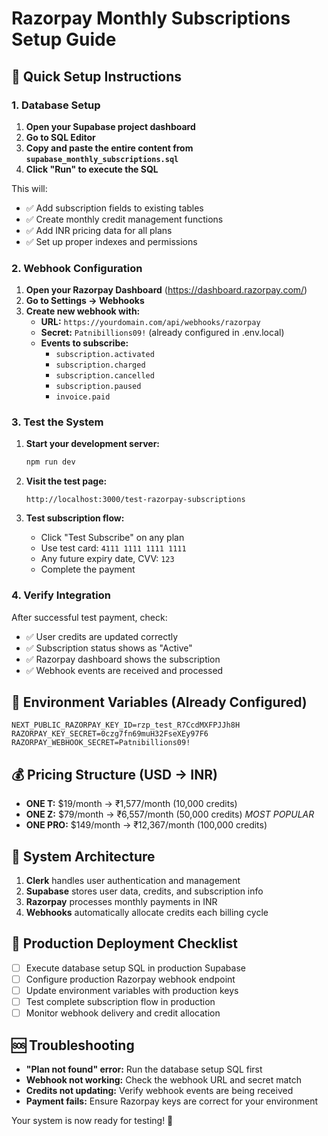 # Razorpay Monthly Subscriptions Setup Guide

## 🚀 Quick Setup Instructions

### 1. Database Setup
1. **Open your Supabase project dashboard**
2. **Go to SQL Editor**
3. **Copy and paste the entire content from `supabase_monthly_subscriptions.sql`**
4. **Click "Run" to execute the SQL**

This will:
- ✅ Add subscription fields to existing tables
- ✅ Create monthly credit management functions
- ✅ Add INR pricing data for all plans
- ✅ Set up proper indexes and permissions

### 2. Webhook Configuration
1. **Open your Razorpay Dashboard** (https://dashboard.razorpay.com/)
2. **Go to Settings → Webhooks**
3. **Create new webhook with:**
   - **URL:** `https://yourdomain.com/api/webhooks/razorpay`
   - **Secret:** `Patnibillions09!` (already configured in .env.local)
   - **Events to subscribe:**
     - `subscription.activated`
     - `subscription.charged`
     - `subscription.cancelled`
     - `subscription.paused`
     - `invoice.paid`

### 3. Test the System
1. **Start your development server:**
   ```bash
   npm run dev
   ```

2. **Visit the test page:**
   ```
   http://localhost:3000/test-razorpay-subscriptions
   ```

3. **Test subscription flow:**
   - Click "Test Subscribe" on any plan
   - Use test card: `4111 1111 1111 1111`
   - Any future expiry date, CVV: `123`
   - Complete the payment

### 4. Verify Integration
After successful test payment, check:
- ✅ User credits are updated correctly
- ✅ Subscription status shows as "Active"
- ✅ Razorpay dashboard shows the subscription
- ✅ Webhook events are received and processed

## 🔧 Environment Variables (Already Configured)
```env
NEXT_PUBLIC_RAZORPAY_KEY_ID=rzp_test_R7CcdMXFPJJh8H
RAZORPAY_KEY_SECRET=0czg7fn69muH32FseXEy97F6
RAZORPAY_WEBHOOK_SECRET=Patnibillions09!
```

## 💰 Pricing Structure (USD → INR)
- **ONE T:** $19/month → ₹1,577/month (10,000 credits)
- **ONE Z:** $79/month → ₹6,557/month (50,000 credits) *MOST POPULAR*
- **ONE PRO:** $149/month → ₹12,367/month (100,000 credits)

## 📝 System Architecture
1. **Clerk** handles user authentication and management
2. **Supabase** stores user data, credits, and subscription info
3. **Razorpay** processes monthly payments in INR
4. **Webhooks** automatically allocate credits each billing cycle

## 🎯 Production Deployment Checklist
- [ ] Execute database setup SQL in production Supabase
- [ ] Configure production Razorpay webhook endpoint
- [ ] Update environment variables with production keys
- [ ] Test complete subscription flow in production
- [ ] Monitor webhook delivery and credit allocation

## 🆘 Troubleshooting
- **"Plan not found" error:** Run the database setup SQL first
- **Webhook not working:** Check the webhook URL and secret match
- **Credits not updating:** Verify webhook events are being received
- **Payment fails:** Ensure Razorpay keys are correct for your environment

Your system is now ready for testing! 🎉
